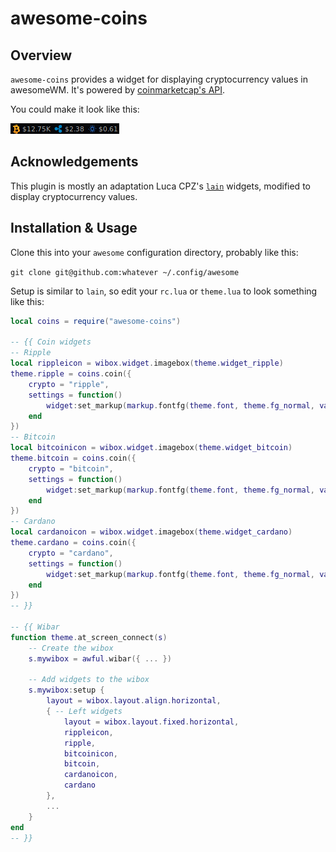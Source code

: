 # awesome-coins

## Overview

`awesome-coins` provides a widget for displaying cryptocurrency values in 
awesomeWM. It's powered by
[coinmarketcap's API](https://coinmarketcap.com/api/).

You could make it look like this:

![awesome-coins sample](./screenshots/sample.png "awesome-coins sample")

## Acknowledgements

This plugin is mostly an adaptation Luca CPZ's
[`lain`](https://github.com/lcpz/lain) widgets, modified to display
cryptocurrency values.

## Installation & Usage

Clone this into your `awesome` configuration directory, probably like this:

`git clone git@github.com:whatever ~/.config/awesome`

Setup is similar to `lain`, so edit your `rc.lua` or `theme.lua` to look
something like this:

```lua
local coins = require("awesome-coins")

-- {{ Coin widgets
-- Ripple
local rippleicon = wibox.widget.imagebox(theme.widget_ripple)
theme.ripple = coins.coin({
    crypto = "ripple",
    settings = function()
        widget:set_markup(markup.fontfg(theme.font, theme.fg_normal, value))
    end
})
-- Bitcoin
local bitcoinicon = wibox.widget.imagebox(theme.widget_bitcoin)
theme.bitcoin = coins.coin({
    crypto = "bitcoin",
    settings = function()
        widget:set_markup(markup.fontfg(theme.font, theme.fg_normal, value))
    end
})
-- Cardano
local cardanoicon = wibox.widget.imagebox(theme.widget_cardano)
theme.cardano = coins.coin({
    crypto = "cardano",
    settings = function()
        widget:set_markup(markup.fontfg(theme.font, theme.fg_normal, value))
    end
})
-- }}

-- {{ Wibar
function theme.at_screen_connect(s)
    -- Create the wibox
    s.mywibox = awful.wibar({ ... })

    -- Add widgets to the wibox
    s.mywibox:setup {
        layout = wibox.layout.align.horizontal,
        { -- Left widgets
            layout = wibox.layout.fixed.horizontal,
            rippleicon,
            ripple,
            bitcoinicon,
            bitcoin,
            cardanoicon,
            cardano
        },
        ...
    }
end
-- }}
```